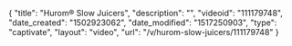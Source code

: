 {
    "title": "Hurom&reg; Slow Juicers",
    "description": "",
    "videoid": "111179748",
    "date_created": "1502923062",
    "date_modified": "1517250903",
    "type": "captivate",
    "layout": "video",
    "url": "\/v\/hurom-slow-juicers\/111179748"
}